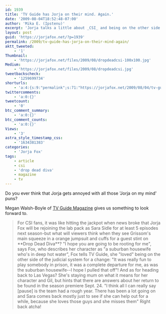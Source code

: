 ```yaml
---
id: 1939
title: 'TV Guide has Jorja on their mind. Again.'
date: '2009-08-04T18:52:48-07:00'
author: 'Mika E. (Ipstenu)'
excerpt: 'Jorja talks a little about _CSI_ and being on the other side of the law in _Drop Dead Diva_.'
layout: post
guid: 'https://jorjafox.net/?p=1939'
permalink: /2009/tv-guide-has-jorja-on-their-mind-again/
aktt_tweeted:
    - '1'
Thumbnail:
    - 'https://jorjafox.net/files/2009/08/dropdeadcsi-100x100.jpg'
Medium:
    - 'https://jorjafox.net/files/2009/08/dropdeadcsi.jpg'
tweetbackscheck:
    - '1259699734'
shorturls:
    - 'a:4:{s:9:"permalink";s:71:"https://jorjafox.net/2009/08/04/tv-guide-has-jorja-on-their-mind-again/";s:7:"tinyurl";s:25:"http://tinyurl.com/lu2zw6";s:4:"isgd";s:18:"http://is.gd/531nB";s:5:"bitly";s:20:"http://bit.ly/23XJ6s";}'
twittercomments:
    - 'a:0:{}'
tweetcount:
    - '0'
btc_comment_summary:
    - 'a:0:{}'
btc_comment_counts:
    - 'a:0:{}'
Views:
    - '3'
astra_style_timestamp_css:
    - '1634381383'
categories:
    - 'Jorja Fox'
tags:
    - article
    - csi
    - 'drop dead diva'
    - magazine
    - tv
---
```


Do you ever think that Jorja gets annoyed with all those 'Jorja on my mind' puns?

Megan Walsh-Boyle of <a href="http://tvguidemagazine.com">TV Guide Magazine</a> gives us something to look forward to.

<blockquote>For CSI fans, it was like hitting the jackpot when news broke that Jorja Fox will be rejoining the lab pack as Sara Sidle for at least 5 episodes next season-but what will viewers think when they see Grissom's main squeeze in a orange jumpsuit and cuffs for a guest stint on **Drop Dead Diva**? "I hope you are going to be rooting for me", says Fox, who describes her character as "a suburban housewife who's in deep hot water", Fox tells TV Guide, she "loved" being on the other side of the judicial system for a change: "It was really fun to play somebody in prison, it was a complete departure for me, as was the suburban housewife--I hope I pulled that off"! And as for heading back to Las Vegas? She's staying mum on what it means for her character and Gil, but hints that there are answers about her return to be found in the season premiere Sept. 24. "I think all I can really say [pause] is the team had a rough year. There has been a lot going on and Sara comes back mostly just to see if she can help out for a while, because she loves those guys and she misses them" Right back atcha!</blockquote>

